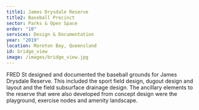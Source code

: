 ```yaml
---
title1: James Drysdale Reserve
title2: Baseball Precinct
sector: Parks & Open Space
order: "10"
services: Design & Documentation
year: "2019"
location: Moreton Bay, Queensland
id: bridge_view
image: /images/bridge_view.jpg
---
```


FRED St designed and documented the baseball grounds for James
Drysdale Reserve. This included the sport field design, dugout design and
layout and the field subsurface drainage design. The ancillary elements to the
reserve that were also developed from concept design were the playground,
exercise nodes and amenity landscape.
